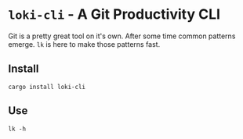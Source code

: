 # `loki-cli` - A Git Productivity CLI

Git is a pretty great tool on it's own. After some time common patterns emerge. `lk` is here to make those patterns fast.

## Install

```shell
cargo install loki-cli
```

## Use

```shell
lk -h
```
